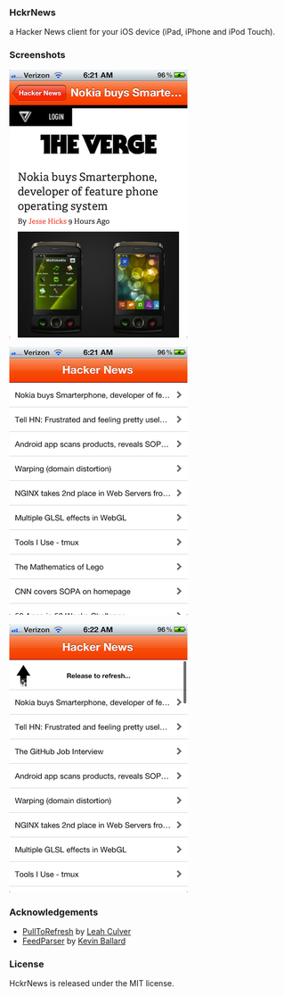 ### HckrNews

a Hacker News client for your iOS device (iPad, iPhone and iPod Touch).

### Screenshots

![Content](https://github.com/chrisledet/HckrNews/raw/master/Screenshots/Content.png)

![Feed](https://github.com/chrisledet/HckrNews/raw/master/Screenshots/Feed.png)

![Pull](https://github.com/chrisledet/HckrNews/raw/master/Screenshots/Pull%20to%20Refresh.png)

### Acknowledgements

* [PullToRefresh][1] by [Leah Culver](https://github.com/leah)
* [FeedParser][2] by [Kevin Ballard](https://github.com/kballard)

[1]:https://github.com/leah/PullToRefresh
[2]:https://github.com/kballard/feedparser

### License

HckrNews is released under the MIT license.